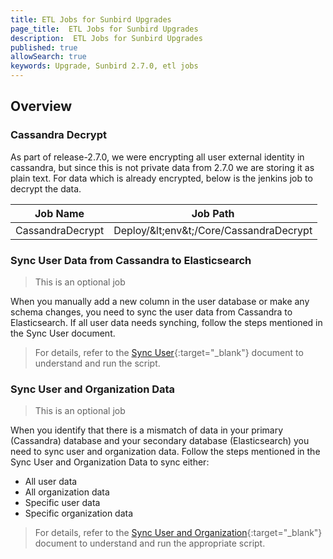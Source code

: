 ```yaml
---
title: ETL Jobs for Sunbird Upgrades
page_title:  ETL Jobs for Sunbird Upgrades
description:  ETL Jobs for Sunbird Upgrades
published: true
allowSearch: true
keywords: Upgrade, Sunbird 2.7.0, etl jobs
---
```


## Overview

### Cassandra Decrypt

As part of release-2.7.0, we were encrypting all user external identity in cassandra, but since this is not private data
from 2.7.0 we are storing it as plain text. For data which is already encrypted, below is the jenkins job to decrypt the 
data.

Job Name | Job Path |
--- | --- |
CassandraDecrypt |  Deploy/\&lt;env\&t;/Core/CassandraDecrypt |

### Sync User Data from Cassandra to Elasticsearch

>This is an optional job

When you manually add a new column in the user database or make any schema changes, you need to sync the user data from Cassandra to Elasticsearch. If all user data needs synching, follow the steps mentioned in the Sync User document. 

>For details, refer to the [Sync User](developer-docs/installation/sync_user){:target="_blank"} document to understand and run the script.

### Sync User and Organization Data

>This is an optional job

When you identify that there is a mismatch of data in your primary (Cassandra) database and your secondary database (Elasticsearch) you need to sync user and organization data. Follow the steps mentioned in the Sync User and Organization Data to sync either:
- All user data
- All organization data
- Specific user data
- Specific organization data

>For details, refer to the [Sync User and Organization](developer-docs/installation/sync_user_org){:target="_blank"} document to understand and run the appropriate script.  
